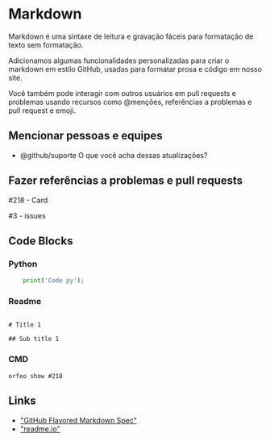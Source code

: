 # Markdown

Markdown é uma sintaxe de leitura e gravação fáceis para formatação de texto sem formatação.

Adicionamos algumas funcionalidades personalizadas para criar o markdown em estilo GitHub, usadas para formatar prosa e código em nosso site.

Você também pode interagir com outros usuários em pull requests e problemas usando recursos como @menções, referências a problemas e pull request e emoji.

## Mencionar pessoas e equipes

* @github/suporte O que você acha dessas atualizações?

## Fazer referências a problemas e pull requests

#218 - Card

#3 - issues

## Code Blocks

### Python
```py
    print('Code py');
```

### Readme
```readme
    
# Title 1

## Sub title 1

```

### CMD
```shell
orfeo show #218
```

## Links

* ["GitHub Flavored Markdown Spec"](https://github.github.com/gfm/)
* ["readme.io"](https://rdmd.readme.io/docs)